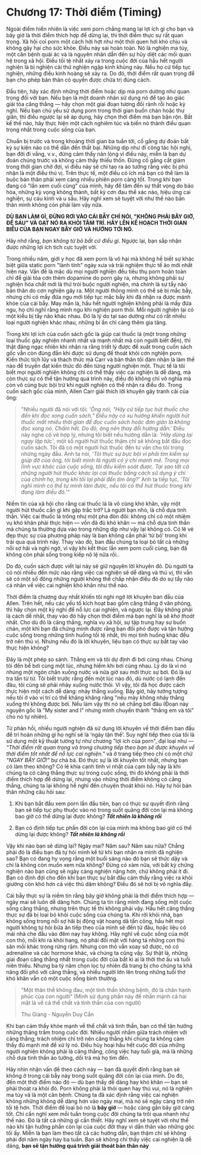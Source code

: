 # Chương 17: Thời điểm (Timing)

Ngoài điểm hiển nhiên là việc xem porn chẳng mang lại lợi ích gì cho bạn và bây giờ là thời điểm thích hợp để dừng lại, thì thời điểm thực sự rất quan trọng. Xã hội coi porn một cách hời hợt như một thói quen hơi khó chịu và không gây hại cho sức khỏe. Điều này sai hoàn toàn. Nó là nghiện ma túy, một căn bệnh quái ác và là nguyên nhân dẫn đến sự hủy diệt các mối quan hệ trong xã hội. Điều tồi tệ nhất xảy ra trong cuộc đời của hầu hết người nghiện là bị nghiện cái thứ nghiện ngập kinh khủng này. Nếu họ cứ tiếp tục nghiện, những điều kinh hoàng sẽ xảy ra. Do đó, thời điểm rất quan trọng để bạn cho phép bản thân có quyền được chữa trị đúng cách.

Đầu tiên, hãy xác định những thời điểm hoặc dịp mà porn dường như quan trọng đối với bạn. Nếu bạn là một doanh nhân sử dụng nó để tạo ảo giác giải tỏa căng thẳng — hãy chọn một giai đoạn tương đối rảnh rỗi hoặc kỳ nghỉ. Nếu bạn chủ yếu sử dụng porn trong thời gian buồn chán hoặc thư giãn, thì điều ngược lại sẽ áp dụng, hãy chọn thời điểm mà bạn bận rộn. Bất kể thế nào, hãy thực hiện một cách nghiêm túc và biến nó thành điều quan trọng nhất trong cuộc sống của bạn.

Chuẩn bị trước và trong khoảng thời gian ba tuần tới, cố gắng dự đoán bất kỳ sự kiện nào có thể dẫn đến thất bại. Những dịp như đi công tác hội nghị, bạn đời đi vắng, v.v., đừng cảm thấy nản lòng vì điều này, miễn là bạn dự đoán chúng trước và không cảm thấy thiếu thốn. Đừng cố gắng cắt giảm trong thời gian chờ đợi, vì điều này sẽ chỉ tạo ra ảo tưởng rằng việc bị phủ nhận là một điều thú vị. Trên thực tế, một điều có ích mà bạn có thể làm là buộc bản thân phải xem càng nhiều phiên porn càng tốt. Trong khi bạn đang có "lần xem cuối cùng" của mình, hãy để tâm đến sự thất vọng do bão hòa, những kỳ vọng không thành, bất kỳ cơn đau thể xác nào, hiệu ứng cai nghiện, sự cáu kỉnh và u sầu. Hãy nghĩ xem sẽ tuyệt vời như thế nào bản thân mình không còn phải làm vậy nữa.

**DÙ BẠN LÀM GÌ, ĐỪNG RƠI VÀO CÁI BẪY CHỈ NÓI, "KHÔNG PHẢI BÂY GIỜ, ĐỂ SAU" VÀ GẠT NÓ RA KHỎI TÂM TRÍ. HÃY LÊN KẾ HOẠCH THỜI GIAN BIỂU CỦA BẠN NGAY BÂY GIỜ VÀ HƯỚNG TỚI NÓ.**

Hãy nhớ rằng, *bạn không từ bỏ bất cứ điều gì*. Ngược lại, bạn sắp nhận được những lợi ích tích cực tuyệt vời.

Trong nhiều năm, giới y học đã xem porn là vô hại mà không hề biết sự khác biệt giữa static porn "lành tính" ngày xưa và trải nghiệm thực tế ảo mới nhất hiện nay. Vấn đề là mặc dù mọi người nghiện đều tiêu thụ porn hoàn toàn chỉ để giải tỏa cơn thèm dopamine do porn gây ra, nhưng không phải sự nghiện hóa chất mới là thứ trói buộc người nghiện, mà chính là sự tẩy não bản thân do cơn nghiện gây ra. Một người thông minh có thể sẽ bị mắc bẫy, nhưng chỉ có mấy đứa ngu mới tiếp tục mắc bẫy khi đã nhận ra được mánh khóe của cái bẫy. May mắn là, hầu hết người nghiện không phải là mấy đứa ngu, họ chỉ nghĩ rằng mình ngu khi nghiện porn thôi. Mỗi người nghiện lại có một kiểu bị tẩy não khác nhau. Đó là lý do tại sao dường như có rất nhiều loại người nghiện khác nhau, những bí ẩn chỉ càng thêm gia tăng.

Trong khi lợi ích của cuốn sách gốc là giúp cai thuốc lá (một trong những loại thuốc gây nghiện nhanh nhất và mạnh nhất mà con người biết đến), thì thật đáng ngạc nhiên khi nhận ra rằng triết lý được đề xuất trong cuốn sách gốc vẫn còn đúng đắn khi được sử dụng để thoát khỏi cơn nghiện porn. Kiến thức tích lũy và thách thức mà Carr và bản thân tôi đảm nhận là làm thế nào để truyền đạt kiến thức đó đến từng người nghiện một. Thực tế là tôi biết mọi người nghiện không chỉ có thể thấy việc cai nghiện là dễ dàng, mà còn thực sự có thể tận hưởng quá trình này, điều đó không chỉ vô nghĩa mà còn vô cùng bực bội trừ khi người nghiện có thể nhận ra điều đó. Trong cuốn sách gốc của mình, Allen Carr giải thích lời khuyên gây tranh cãi của ông:

> "Nhiều người đã nói với tôi: *'Ông nói, "Hãy cứ tiếp tục hút thuốc cho đến khi đọc xong cuốn sách." Điều này có xu hướng khiến người hút thuốc mất nhiều thời gian để đọc cuốn sách hoặc đơn giản là không đọc xong nó. Chấm hết. Do đó, ông nên thay đổi hướng dẫn.'* Điều này nghe có vẻ hợp lý, nhưng tôi biết nếu hướng dẫn là: *'Hãy dừng lại ngay lập tức'*, một số người hút thuốc thậm chí sẽ không bắt đầu đọc cuốn sách. Tôi đã có một người hút thuốc đến tư vấn cho tôi trong những ngày đầu. Anh ta nói, *'Tôi thực sự bực bội vì phải tìm kiếm sự giúp đỡ của ông, tôi biết mình là người có ý chí mạnh mẽ. Trong mọi lĩnh vực khác của cuộc sống, tôi đều kiểm soát được. Tại sao tất cả những người hút thuốc khác lại cai thuốc bằng cách sử dụng ý chí của chính họ, trong khi tôi lại phải đến tìm ông?'* Anh ta tiếp tục, *'Tôi nghĩ mình có thể tự mình làm được, nếu tôi có thể hút thuốc trong khi đang làm điều đó.'\"*

Niềm tin của xã hội cho rằng cai thuốc lá là vô cùng khó khăn, vậy một người hút thuốc cần gì khi gặp trắc trở? Là người bạn nhỏ, là chỗ dựa tinh thần. Việc cai thuốc lá trông như một pha đòn đôi: không chỉ có một nhiệm vụ khó khăn phải thực hiện — vốn đã đủ khó khăn — mà chỗ dựa tinh thần mà chúng ta thường dựa vào trong những dịp như vậy lại không có. Có lẽ vẻ đẹp thực sự của phương pháp này là bạn không cần phải ‘từ bỏ’ trong khi trải qua quá trình này. Thay vào đó, ban đầu chúng ta loại bỏ tất cả những nỗi sợ hãi và nghi ngờ, vì vậy khi kết thúc lần xem porn cuối cùng, bạn đã không còn phải sống trong kiếp nô lệ nữa rồi..

Do đó, cuốn sách được viết lại này sẽ giữ nguyên lời khuyên đó. Dù người ta có nói nhiều đến mức nào rằng việc cai nghiện sẽ dễ dàng và thú vị, thì vẫn sẽ có một số đông những người không thể chấp nhận điều đó do sự tẩy não cá nhân về việc cai nghiện khó khăn như thế nào.

Thời điểm là chương duy nhất khiến tôi nghi ngờ lời khuyên ban đầu của Allen. Trên hết, nếu các yếu tố kích hoạt bao gồm căng thẳng ở văn phòng, thì hãy chọn một kỳ nghỉ để nỗ lực cai nghiện, và ngược lại. Đây không phải là cách dễ nhất, thay vào đó hãy chọn thời điểm mà bạn nghĩ là sẽ *khó thoát* nhất. Cho dù đó là căng thẳng, nghĩa vụ xã hội, sự tập trung hay sự buồn chán, một khi bạn đã chứng minh được rằng bạn đối phó được và tận hưởng cuộc sống trong những tình huống tồi tệ nhất, thì mọi tình huống khác đều trở nên thú vị. Nhưng nếu đó là lời khuyên, liệu bạn có thực sự bắt tay vào thực hiện không?

Đây là một phép so sánh. Thằng em và tôi dự định đi bơi cùng nhau. Chúng tôi đến bể bơi cùng một lúc, nhưng hiếm khi bơi cùng nhau. Lý do là vì nó nhúng một ngón chân xuống nước và nửa giờ sau mới thực sự bơi. Đó là sự tra tấn từ từ. Tôi biết trước rằng đến một lúc nào đó, dù nước có lạnh đến đâu, tôi cũng sẽ phải nhảy xuống nước thôi. Vì vậy, tôi đã học được cách thực hiện một cách dễ dàng: nhảy thẳng xuống. Bây giờ, hãy tưởng tượng nếu tôi ở vào vị trí có thể khăng khăng rằng "nếu mày không nhảy thẳng xuống thì không được bơi. Nếu làm vậy thì nó sẽ chẳng bơi đâu (Đoạn này nguyên gốc là "My sister and I" nhưng mình chuyển thành "thằng em và tôi" cho nó tự nhiên).

Từ phản hồi, nhiều người nghiện đã sử dụng lời khuyên về thời điểm ban đầu để trì hoãn những gì họ nghĩ sẽ là ‘ngày tận thế’. Suy nghĩ tiếp theo của tôi là sử dụng một kỹ thuật tương tự như chương "lợi ích của porn", đại loại như — *“Thời điểm rất quan trọng và trong chương tiếp theo bạn sẽ được khuyên về thời điểm tốt nhất để nỗ lực cai nghiện."* và ở trang tiếp theo chỉ có một chữ *“NGAY BÂY GIỜ!"* bự chả bá. Đó thực sự là lời khuyên tốt nhất, nhưng bạn có làm theo không? Có lẽ khía cạnh tinh vi nhất của cạm bẫy này là khi chúng ta có căng thẳng thực sự trong cuộc sống, thì đó không phải là thời điểm thích hợp để dừng lại, nhưng vào những thời điểm không có căng thẳng, chúng ta lại không hề nghĩ đến chuyện thoát khỏi nó. Hãy tự hỏi bản thân những câu hỏi sau:

1. Khi bạn bắt đầu xem porn lần đầu tiên, bạn có thực sự quyết định rằng bạn sẽ tiếp tục phụ thuộc vào nó trong suốt quãng đời còn lại mà không bao giờ có thể dừng lại được không? ***Tất nhiên là không rồi***

2. Bạn có định tiếp tục phần đời còn lại của mình mà không bao giờ có thể dừng lại được không? ***Tất nhiên là không rồi***

Vậy khi nào bạn sẽ dừng lại? Ngày mai? Năm sau? Năm sau nữa? Chẳng phải đó là điều bạn đã tự hỏi mình kể từ khi bạn nhận ra mình đã nghiện sao? Bạn có đang hy vọng rằng một buổi sáng nào đó bạn sẽ thức dậy và chỉ là không còn muốn xem nữa không? Đừng có xàm nữa, với bất kỳ chứng nghiện nào bạn cũng sẽ ngày càng nghiện nặng hơn, chứ không phải ít đi. Bạn có định đợi cho đến khi bạn thực sự bắt đầu cảm thấy rằng việc ra khỏi giường còn khó hơn cả việc thủ dâm không? Điều đó sẽ hơi bị vô nghĩa đấy.

Cái bẫy thực sự là niềm tin rằng bây giờ không phải là thời điểm thích hợp — ngày mai sẽ luôn dễ dàng hơn. Chúng ta tin rằng mình đang sống một cuộc sống căng thẳng, nhưng trên thực tế thì không phải vậy. Hầu hết căng thẳng thực sự đã bị loại bỏ khỏi cuộc sống của chúng ta. Khi rời khỏi nhà, bạn không sống trong nỗi sợ hãi bị động vật hoang dã tấn công, hầu hết mọi người không tự hỏi bữa ăn tiếp theo của mình sẽ đến từ đâu, hoặc liệu có mái nhà che đầu vào đêm nay hay không. Hãy nghĩ về cuộc sống của một con thỏ, mỗi khi ra khỏi hang, nó phải đối mặt với hàng tá những con thú săn mồi khác trong rừng rậm. Nhưng con thỏ vẫn xoay sở được, nó có adrenaline và các hormone khác, và chúng ta cũng vậy. Sự thật là, những giai đoạn căng thẳng nhất trong cuộc đời của bất kì ai là thời thơ ấu và tuổi niên thiếu. Nhưng ba tỷ năm chọn lọc tự nhiên đã trang bị cho chúng ta khả năng đối phó với căng thẳng, và nhiều người lớn lên trong những tuổi thơ khó khăn vẫn có một cuộc sống bình thường.

> "Một thân thể không đau, một tinh thần không bệnh, đó là chân hạnh phúc của con người" (Mình sử dụng phần này để nhấn mạnh cả hai mặt là về cả thể chất và tinh thần của con người)
>
> Thu Giang - Nguyễn Duy Cần

Khi bạn cảm thấy khỏe mạnh về thể chất và tinh thần, bạn có thể tận hưởng những thăng trầm trong cuộc đời. Nhiều người nhầm giữa trách nhiệm với căng thẳng; trách nhiệm chỉ trở nên căng thẳng khi chúng ta không cảm thấy đủ mạnh mẽ để xử lý nó. Điều hủy hoại hầu hết cuộc đời của những người nghiện không phải là căng thẳng, công việc hay tuổi già, mà là những chỗ dựa tinh thần ảo tưởng, dối trá mà họ tìm đến.

Hãy nhìn nhận vấn đề theo cách này — bạn đã quyết định rằng bạn sẽ không ở trong cái bẫy này trong suốt quãng đời còn lại của mình. Do đó, đến một thời điểm nào đó — dù bạn thấy dễ dàng hay khó khăn — bạn sẽ phải thoát ra khỏi đó. Porn không phải là thói quen hay thú vui, nó là nghiện ma túy và là một căn bệnh. Chúng ta đã xác định rằng việc cai nghiện không những không dễ dàng hơn vào ngày mai, mà nó sẽ ngày càng trở nên tồi tệ hơn. Thời điểm để loại bỏ nó là **bây giờ** — hoặc càng gần bây giờ càng tốt. Chỉ cần nghĩ xem mỗi tuần trong cuộc đời chúng ta trôi qua nhanh như thế nào. Đó là tất cả những gì cần thiết. Hãy nghĩ xem sẽ tuyệt vời như thế nào khi tận hưởng phần còn lại của cuộc đời thay vì dấn thân vào những góc tối ấy. Miễn là bạn làm theo tất cả các hướng dẫn, bạn thậm chí sẽ không phải đợi năm ngày hay ba tuần. Bạn sẽ không chỉ thấy việc cai nghiện là dễ dàng, **bạn sẽ tận hưởng quá trình giải thoát bản thân này**

